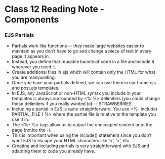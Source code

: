 # Class 12 Reading Note - Components

### EJS Partials
- Partials work like functions -- they make large websites easier to maintain as you don’t have to go and change a piece of text in every page it appears in.
- Instead, you define that reusable bundle of code in a file andinclude it wherever you need it.
- Create additional files in ejs which will contain only the HTML for what you are manipulating.
- Once you have your partials defined, we can use them in our home.ejs and post.ejs templates.
- In EJS, any JavaScript or non-HTML syntax you include in your templates is always surrounded by <% %> delimiters (you could change these delimiters if you really wanted to) -- STRAWBERRIES
- Including a partial in EJS is quite straightforward. You use <%- include( PARTIAL_FILE ) %> where the partial file is relative to the template you use it in.
- The <%- %> tags allow us to output the unescaped content onto the page (notice the -).
- This is important when using the include() statement since you don’t want EJS to escape your HTML characters like ‘<’, ‘>’, etc.
- Creating and including partials is very straightforward with EJS and adapting them to code you already have.
